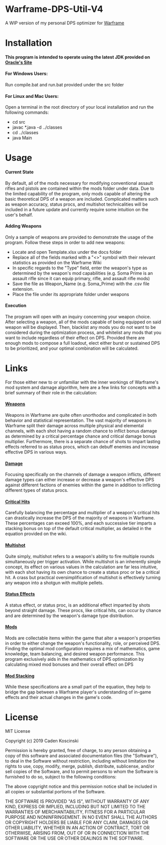 # Warframe-DPS-Util-V4

A WIP version of my personal DPS optimizer for [Warframe](https://warframe.fandom.com/wiki/WARFRAME_Wiki)

# Installation

#### This program is intended to operate using the latest JDK provided on [Oracle's Site](https://www.oracle.com/technetwork/java/javase/downloads/index.html)

#### For Windows Users:
Run compile.bat and run.bat provided under the src folder

#### For Linux and Mac Users:
Open a terminal in the root directory of your local installation and run the
following commands:
* cd src
* javac \*.java -d ../classes
* cd ../classes
* java Main

# Usage

#### Current State

By default, all of the mods necessary for modifying conventional assault rifles
and pistols are contained within the mods folder under data. Due to the limited
capability of the program, only mods capable of altering the basic theoretical
DPS of a weapon are included. Complicated matters such as weapon accuracy,
status procs, and multishot technicalities will be included in a future update
and currently require some intuition on the user's behalf.

#### Adding Weapons

Only a sample of weapons are provided to demonstrate the usage of the program. Follow these steps in order to add new weapons:

* Locate and open Template.xlsx under the docs folder
* Replace all of the fields marked with a "<>" symbol with their relevant statistics as provided on the Warframe Wiki
* In specific regards to the "Type" field, enter the weapon's type as determined by the weapon's mod capabilities (e.g. Soma Prime is an assault rifle since it can equip primary, rifle, and assault rifle mods)
* Save the file as Weapon_Name (e.g. Soma_Prime) with the .csv file extension.
* Place the file under its appropriate folder under weapons

#### Execution

The program will open with an inquiry concerning your weapon choice. After selecting a weapon, all of the mods capable of being equipped on said weapon will be displayed. Then, blacklist any mods you do not want to be considered during the optimization process, and whitelist any mods that you want to include regardless of their effect on DPS. Provided there are enough mods to compose a full loadout, elect either burst or sustained DPS to be prioritized, and your optimal combination will be calculated.

# Links

For those either new to or unfamiliar with the inner workings of Warframe's mod system and damage algorithm, here are a few links for concepts with a brief summary of their role in the calculation:

#### [Weapons](https://warframe.fandom.com/wiki/Weapons)
Weapons in Warframe are quite often unorthodox and complicated in both behavior and statistical representation. The vast majority of weapons in Warframe split their damage across multiple physical and elemental channels, with each shot having a random chance to inflict bonus damage as determined by a critical percentage chance and critical damage bonus multiplier. Furthermore, there is a separate chance of shots to impart lasting effects referred to as status procs, which can debuff enemies and increase effective DPS in various ways.

#### [Damage](https://warframe.fandom.com/wiki/Damage)
Focusing specifically on the channels of damage a weapon inflicts, different damage types can either increase or decrease a weapon's effective DPS against different factions of enemies within the game in addition to inflicting different types of status procs.

#### [Critical Hits](https://warframe.fandom.com/wiki/Critical_Hit)
Carefully balancing the percentage and multiplier of a weapon's critical hits can drastically increase the DPS of the majority of weapons in Warframe. These percentages can exceed 100%, and each successive tier imparts a stacking bonus on top of the default critical multiplier, as detailed in the equation provided on the wiki.

#### [Multishot](https://warframe.fandom.com/wiki/Multishot)
Quite simply, multishot refers to a weapon's ability to fire multiple rounds simultaneously per trigger activation. While multishot is an inherently simple concept, its effect on various values in the calculation are far less intuitive, with each shot having its own chance to create a status proc or be a critical hit. A crass but practical oversimplification of multishot is effectively turning any weapon into a shotgun with multiple pellets.

#### [Status Effects](https://warframe.fandom.com/wiki/Status_Effect)
A status effect, or status proc, is an additional effect imparted by shots beyond straight damage. These procs, like critical hits, can occur by chance and are determined by the weapon's damage type distribution.

#### [Mods](https://warframe.fandom.com/wiki/Mod)
Mods are collectable items within the game that alter a weapon's properties in order to either change the weapon's functionality, role, or perceived DPS. Finding the optimal mod configuration requires a mix of mathematics, game knowledge, team balancing, and desired weapon performance. This program exclusively aids in the mathematics of DPS optimization by calculating mixed mod bonuses and their overall effect on DPS

#### [Mod Stacking](https://warframe.fandom.com/wiki/Calculating_Mod_Bonuses)
While these specifications are a small part of the equation, they help to bridge the gap between a Warframe player's understanding of in-game effects and their actual changes in the game's code.

# License

MIT License

Copyright (c) 2019 Caden Koscinski

Permission is hereby granted, free of charge, to any person obtaining a copy
of this software and associated documentation files (the "Software"), to deal
in the Software without restriction, including without limitation the rights
to use, copy, modify, merge, publish, distribute, sublicense, and/or sell
copies of the Software, and to permit persons to whom the Software is
furnished to do so, subject to the following conditions:

The above copyright notice and this permission notice shall be included in all
copies or substantial portions of the Software.

THE SOFTWARE IS PROVIDED "AS IS", WITHOUT WARRANTY OF ANY KIND, EXPRESS OR
IMPLIED, INCLUDING BUT NOT LIMITED TO THE WARRANTIES OF MERCHANTABILITY,
FITNESS FOR A PARTICULAR PURPOSE AND NONINFRINGEMENT. IN NO EVENT SHALL THE
AUTHORS OR COPYRIGHT HOLDERS BE LIABLE FOR ANY CLAIM, DAMAGES OR OTHER
LIABILITY, WHETHER IN AN ACTION OF CONTRACT, TORT OR OTHERWISE, ARISING FROM,
OUT OF OR IN CONNECTION WITH THE SOFTWARE OR THE USE OR OTHER DEALINGS IN THE
SOFTWARE.
